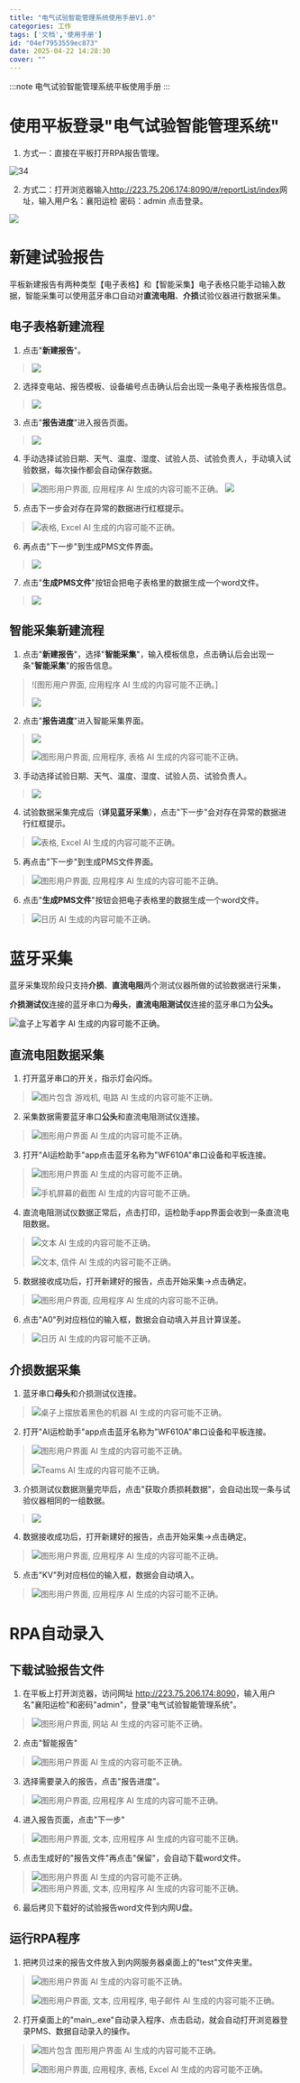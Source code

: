 ```yaml
---
title: "电气试验智能管理系统使用手册V1.0"
categories: 工作
tags: ['文档','使用手册']
id: "04ef7953559ec873"
date: 2025-04-22 14:28:30
cover: ""
---
```


:::note
电气试验智能管理系统平板使用手册
:::



# 使用平板登录"电气试验智能管理系统"

1.  方式一：直接在平板打开RPA报告管理。

![34](/images/media/image1.png)

2.  方式二：打开浏览器输入<http://223.75.206.174:8090/#/reportList/index>网址，输入用户名：襄阳运检
    密码：admin 点击登录。

![](/images/media/image2.png)
# 新建试验报告 

平板新建报告有两种类型【电子表格】和【智能采集】电子表格只能手动输入数据，智能采集可以使用蓝牙串口自动对**直流电阻**、**介损**试验仪器进行数据采集。

## 电子表格新建流程 

1.  点击"**新建报告**"。

> ![](/images/media/image3.png)

2.  选择变电站、报告模板、设备编号点击确认后会出现一条电子表格报告信息。

> ![](/images/media/image4.png)

3.  点击"**报告进度**"进入报告页面。

> ![](/images/media/image6.png)
4.  手动选择试验日期、天气、温度、湿度、试验人员、试验负责人，手动填入试验数据，每次操作都会自动保存数据。

> ![图形用户界面, 应用程序 AI
> 生成的内容可能不正确。](/images/media/image7.png)
> ![](/images/media/image8.png)

5.  点击下一步会对存在异常的数据进行红框提示。

> ![表格, Excel AI
> 生成的内容可能不正确。](/images/media/image9.png)
6.  再点击"下一步"到生成PMS文件界面。

> ![](/images/media/image10.png)
7.  点击"**生成PMS文件**"按钮会把电子表格里的数据生成一个word文件。

> ![](/images/media/image11.png)
## 智能采集新建流程

1.  点击"**新建报告**"，选择"**智能采集**"，输入模板信息，点击确认后会出现一条"**智能采集**"的报告信息。

> ![图形用户界面, 应用程序 AI
> 生成的内容可能不正确。]
>
> ![](/images/media/image12.png)

2.  点击"**报告进度**"进入智能采集界面。

> ![](/images/media/image13.png)
>
> ![图形用户界面, 应用程序, 表格 AI
> 生成的内容可能不正确。](/images/media/image14.png)

3.  手动选择试验日期、天气、温度、湿度、试验人员、试验负责人。

> ![](/images/media/image15.png)

4.  试验数据采集完成后（**详见蓝牙采集**），点击"下一步"会对存在异常的数据进行红框提示。

> ![表格, Excel AI
> 生成的内容可能不正确。](/images/media/image9.png)

5.  再点击"下一步"到生成PMS文件界面。

> ![图形用户界面, 应用程序 AI
> 生成的内容可能不正确。](/images/media/image10.png)

6.  点击"**生成PMS文件**"按钮会把电子表格里的数据生成一个word文件。

> ![日历 AI
> 生成的内容可能不正确。](/images/media/image11.png)
# 蓝牙采集 

蓝牙采集现阶段只支持**介损**、**直流电阻**两个测试仪器所做的试验数据进行采集，

**介损测试仪**连接的蓝牙串口为**母头**，**直流电阻测试仪**连接的蓝牙串口为**公头。**

![盒子上写着字 AI
生成的内容可能不正确。](/images/media/image16.png)

## 直流电阻数据采集 

1.  打开蓝牙串口的开关，指示灯会闪烁。

> ![图片包含 游戏机, 电路 AI
> 生成的内容可能不正确。](/images/media/image17.png)

2.  采集数据需要蓝牙串口**公头**和直流电阻测试仪连接。

> ![图形用户界面 AI
> 生成的内容可能不正确。](/images/media/image18.png)
3.  打开"AI运检助手"app点击蓝牙名称为"WF610A"串口设备和平板连接。

> ![图形用户界面 AI
> 生成的内容可能不正确。](/images/media/image19.png)
>
> ![手机屏幕的截图 AI
> 生成的内容可能不正确。](/images/media/image20.gif)

4.  直流电阻测试仪数据正常后，点击打印，运检助手app界面会收到一条直流电阻数据。

> ![文本 AI
> 生成的内容可能不正确。](/images/media/image21.png)
>
> ![文本, 信件 AI
> 生成的内容可能不正确。](/images/media/image22.png)

5.  数据接收成功后，打开新建好的报告，点击开始采集-\>点击确定。

> ![图形用户界面, 应用程序 AI
> 生成的内容可能不正确。](/images/media/image23.png)

6.  点击"A0"列对应档位的输入框，数据会自动填入并且计算误差。

> ![日历 AI
> 生成的内容可能不正确。](/images/media/image24.png)

## 介损数据采集

1.  蓝牙串口**母头**和介损测试仪连接。

> ![桌子上摆放着黑色的机器 AI
> 生成的内容可能不正确。](/images/media/image25.png)

2.  打开"AI运检助手"app点击蓝牙名称为"WF610A"串口设备和平板连接。

> ![图形用户界面 AI
> 生成的内容可能不正确。](/images/media/image19.png)
>
> ![Teams AI
> 生成的内容可能不正确。](/images/media/image26.png)

3.  介损测试仪数据测量完毕后，点击"获取介质损耗数据"，会自动出现一条与试验仪器相同的一组数据。


> ![](/images/media/image28.png)

4.  数据接收成功后，打开新建好的报告，点击开始采集-\>点击确定。

> ![图形用户界面, 应用程序 AI
> 生成的内容可能不正确。](/images/media/image23.png)

5.  点击"KV"列对应档位的输入框，数据会自动填入。

> ![图形用户界面, 应用程序 AI
> 生成的内容可能不正确。](/images/media/image29.png)

# RPA自动录入 

## 下载试验报告文件 

1.  在平板上打开浏览器，访问网址
    <http://223.75.206.174:8090>，输入用户名"襄阳运检"和密码"admin"，登录"电气试验智能管理系统"。

> ![图形用户界面, 网站 AI
> 生成的内容可能不正确。](/images/media/image30.png)
2.  点击"智能报告"

> ![图形用户界面 AI
> 生成的内容可能不正确。](/images/media/image31.png)

3.  选择需要录入的报告，点击"报告进度"。

> ![图形用户界面, 应用程序 AI
> 生成的内容可能不正确。](/images/media/image32.png)
4.  进入报告页面，点击"下一步"

> ![图形用户界面, 文本, 应用程序 AI
> 生成的内容可能不正确。](/images/media/image33.png)

5.  点击生成好的"报告文件"再点击"保留"，会自动下载word文件。

> ![图形用户界面 AI
> 生成的内容可能不正确。](/images/media/image34.png)![图形用户界面, 文本, 应用程序 AI
> 生成的内容可能不正确。](/images/media/image35.png)

6.  最后拷贝下载好的试验报告word文件到内网U盘。

## 运行RPA程序

1.  把拷贝过来的报告文件放入到内网服务器桌面上的"test"文件夹里。

> ![图形用户界面 AI
> 生成的内容可能不正确。](/images/media/image36.png)
>
> ![图形用户界面, 文本, 应用程序, 电子邮件 AI
> 生成的内容可能不正确。](/images/media/image37.png)

2.  打开桌面上的"main\_.exe"自动录入程序、点击启动，就会自动打开浏览器登录PMS、数据自动录入的操作。

> ![图片包含 图形用户界面 AI
> 生成的内容可能不正确。](/images/media/image38.png)
>
> ![图形用户界面, 应用程序, 表格, Excel AI
> 生成的内容可能不正确。](/images/media/image39.png)
